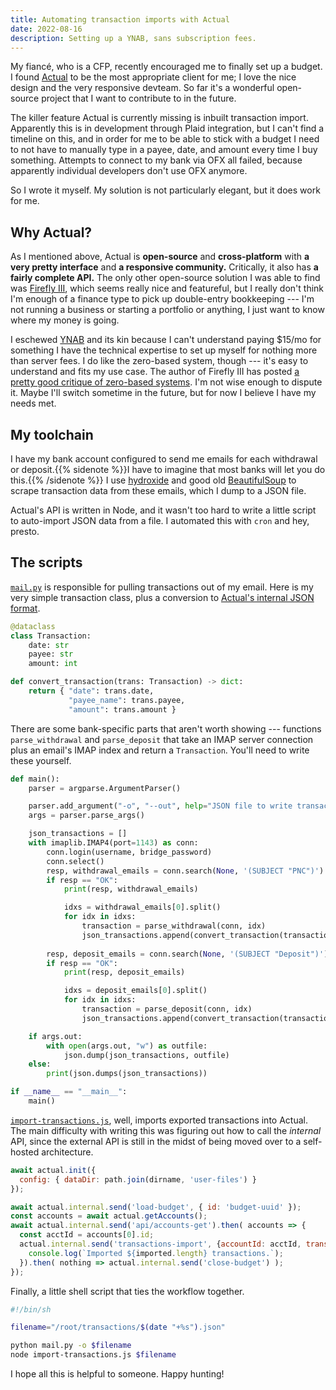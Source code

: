 ```yaml
---
title: Automating transaction imports with Actual
date: 2022-08-16
description: Setting up a YNAB, sans subscription fees.
---
```


My fianc&eacute;, who is a CFP, recently encouraged me to finally set up a budget. I found [Actual](https://actualbudget.com/) to be the most appropriate client for me; I love the nice design and the very responsive devteam. So far it's a wonderful open-source project that I want to contribute to in the future.

The killer feature Actual is currently missing is inbuilt transaction import. Apparently this is in development through Plaid integration, but I can't find a timeline on this, and in order for me to be able to stick with a budget I need to not have to manually type in a payee, date, and amount every time I buy something. Attempts to connect to my bank via OFX all failed, because apparently individual developers don't use OFX anymore.

So I wrote it myself. My solution is not particularly elegant, but it does work for me.

## Why Actual?

As I mentioned above, Actual is **open-source** and **cross-platform** with **a very pretty interface** and **a responsive community.** Critically, it also has **a fairly complete API.** The only other open-source solution I was able to find was [Firefly III](https://www.firefly-iii.org/), which seems really nice and featureful, but I really don't think I'm enough of a finance type to pick up double-entry bookkeeping --- I'm not running a business or starting a portfolio or anything, I just want to know where my money is going.

I eschewed [YNAB](https://www.youneedabudget.com/) and its kin because I can't understand paying $15/mo for something I have the technical expertise to set up myself for nothing more than server fees. I do like the zero-based system, though --- it's easy to understand and fits my use case. The author of Firefly III has posted [a pretty good critique of zero-based systems](https://docs.firefly-iii.org/firefly-iii/about-firefly-iii/zero-based-budgeting/). I'm not wise enough to dispute it. Maybe I'll switch sometime in the future, but for now I believe I have my needs met.

## My toolchain

I have my bank account configured to send me emails for each withdrawal or deposit.{{% sidenote %}}I have to imagine that most banks will let you do this.{{% /sidenote %}} I use [hydroxide](https://github.com/emersion/hydroxide) and good old [BeautifulSoup](https://www.crummy.com/software/BeautifulSoup/bs4/doc/) to scrape transaction data from these emails, which I dump to a JSON file.

Actual's API is written in Node, and it wasn't too hard to write a little script to auto-import JSON data from a file. I automated this with `cron` and hey, presto.

## The scripts

[`mail.py`](https://github.com/sverona/actual-import/blob/master/mail.py) is responsible for pulling transactions out of my email. Here is my very simple transaction class, plus a conversion to [Actual's internal JSON format](https://actualbudget.com/docs/developers/API/#transaction).

```python
@dataclass
class Transaction:
    date: str
    payee: str
    amount: int

def convert_transaction(trans: Transaction) -> dict:
    return { "date": trans.date,
             "payee_name": trans.payee,
             "amount": trans.amount }
```

There are some bank-specific parts that aren't worth showing --- functions `parse_withdrawal` and `parse_deposit` that take an IMAP server connection plus an email's IMAP index and return a `Transaction`. You'll need to write these yourself.

```python
def main():
    parser = argparse.ArgumentParser()

    parser.add_argument("-o", "--out", help="JSON file to write transactions to. If not specified, use stdout.")
    args = parser.parse_args()

    json_transactions = []
    with imaplib.IMAP4(port=1143) as conn:
        conn.login(username, bridge_password)
        conn.select()
        resp, withdrawal_emails = conn.search(None, '(SUBJECT "PNC")')
        if resp == "OK":
            print(resp, withdrawal_emails)

            idxs = withdrawal_emails[0].split()
            for idx in idxs:
                transaction = parse_withdrawal(conn, idx)
                json_transactions.append(convert_transaction(transaction))
        
        resp, deposit_emails = conn.search(None, '(SUBJECT "Deposit")')
        if resp == "OK":
            print(resp, deposit_emails)

            idxs = deposit_emails[0].split()
            for idx in idxs:
                transaction = parse_deposit(conn, idx)
                json_transactions.append(convert_transaction(transaction))

    if args.out:
        with open(args.out, "w") as outfile:
            json.dump(json_transactions, outfile)
    else:
        print(json.dumps(json_transactions))

if __name__ == "__main__":
    main()
```

[`import-transactions.js`](https://github.com/sverona/actual-import/blob/master/import-transactions.js), well, imports exported transactions into Actual. The main difficulty with writing this was figuring out how to call the *internal* API, since the external API is still in the midst of being moved over to a self-hosted architecture.

```js
await actual.init({
  config: { dataDir: path.join(dirname, 'user-files') }
});

await actual.internal.send('load-budget', { id: 'budget-uuid' });
const accounts = await actual.getAccounts();
await actual.internal.send('api/accounts-get').then( accounts => {
  const acctId = accounts[0].id;
  actual.internal.send('transactions-import', {accountId: acctId, transactions: data} ).then( imported => {
    console.log(`Imported ${imported.length} transactions.`);
  }).then( nothing => actual.internal.send('close-budget') );
});
```

Finally, a little shell script that ties the workflow together.

```sh
#!/bin/sh

filename="/root/transactions/$(date "+%s").json"

python mail.py -o $filename
node import-transactions.js $filename
```

I hope all this is helpful to someone. Happy hunting!

